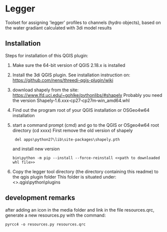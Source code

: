 # Legger

Toolset for assigning 'legger' profiles to channels (hydro objects), based on
the water gradiant calculated with 3di model results

## Installation

Steps for installation of this QGIS plugin:

1. Make sure the 64-bit version of QGIS 2.18.x is installed

2. Install the 3di QGIS plugin. See installation instruction on:
   https://github.com/nens/threedi-qgis-plugin/wiki

3. download shapely from the site:
   https://www.lfd.uci.edu/~gohlke/pythonlibs/#shapely
   Probably you need the version Shapely‑1.6.xxx‑cp27‑cp27m‑win_amd64.whl

4. Find out the program root of your QGIS installation or OSGeo4w64 installation

5. start a command prompt (cmd) and go to the QGIS or OSgeo4w64 root directory (cd xxxx)
   First remove the old version of shapely
   ```
    del apps\python27\lib\site-packages\shapely.pth
   ```
   and install new version
   ```
   bin\python -m pip --install --force-reinstall <<path to downloaded whl file>>
   ```

6. Copy the legger tool directory (the directory containing this readme) to the qgis plugin folder
   This folder is situated under:
   <<user directory>>\.qgis\python\plugins

## development remarks

after adding an icon in the media folder and link in the file resources.qrc, generate a new resources.py with the command:
```
pyrcc4 -o resources.py resources.qrc
```
